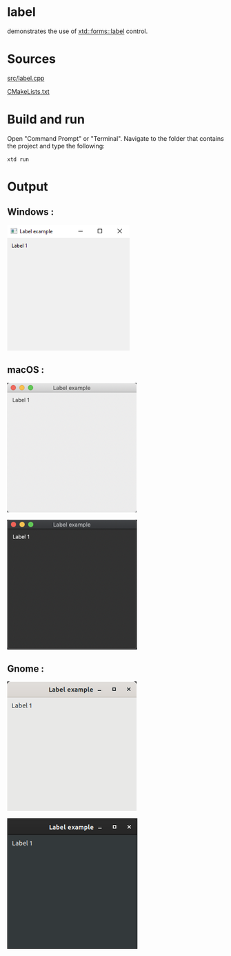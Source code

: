 # label

demonstrates the use of [xtd::forms::label](../../../src/xtd_forms/include/xtd/forms/label.hpp) control.

# Sources

[src/label.cpp](src/label.cpp)

[CMakeLists.txt](CMakeLists.txt)

# Build and run

Open "Command Prompt" or "Terminal". Navigate to the folder that contains the project and type the following:

```shell
xtd run
```

# Output

## Windows :

![Screenshot](../../../docs/pictures/examples/label_w.png)

## macOS :

![Screenshot](../../../docs/pictures/examples/label_m.png)

![Screenshot](../../../docs/pictures/examples/label_md.png)

## Gnome :

![Screenshot](../../../docs/pictures/examples/label_g.png)

![Screenshot](../../../docs/pictures/examples/label_gd.png)
